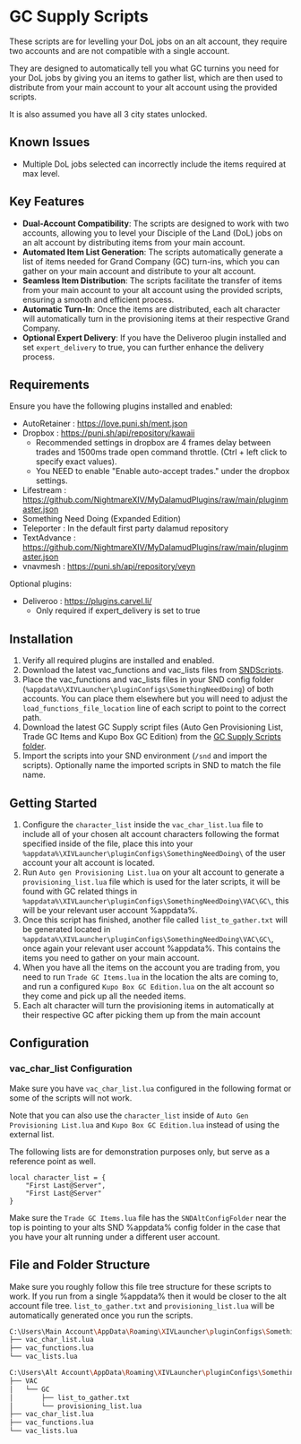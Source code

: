 # GC Supply Scripts

These scripts are for levelling your DoL jobs on an alt account, they require two accounts and are not compatible with a single account.

They are designed to automatically tell you what GC turnins you need for your DoL jobs by giving you an items to gather list, which are then used to distribute from your main account to your alt account using the provided scripts.

It is also assumed you have all 3 city states unlocked.

## Known Issues

- Multiple DoL jobs selected can incorrectly include the items required at max level.

## Key Features

- **Dual-Account Compatibility**: The scripts are designed to work with two accounts, allowing you to level your Disciple of the Land (DoL) jobs on an alt account by distributing items from your main account.
- **Automated Item List Generation**: The scripts automatically generate a list of items needed for Grand Company (GC) turn-ins, which you can gather on your main account and distribute to your alt account.
- **Seamless Item Distribution**: The scripts facilitate the transfer of items from your main account to your alt account using the provided scripts, ensuring a smooth and efficient process.
- **Automatic Turn-In**: Once the items are distributed, each alt character will automatically turn in the provisioning items at their respective Grand Company.
- **Optional Expert Delivery**: If you have the Deliveroo plugin installed and set `expert_delivery` to true, you can further enhance the delivery process.

## Requirements

Ensure you have the following plugins installed and enabled:

- AutoRetainer : https://love.puni.sh/ment.json
- Dropbox : https://puni.sh/api/repository/kawaii
    - Recommended settings in dropbox are 4 frames delay between trades and 1500ms trade open command throttle. (Ctrl + left click to specify exact values).
    - You NEED to enable "Enable auto-accept trades." under the dropbox settings.
- Lifestream : https://github.com/NightmareXIV/MyDalamudPlugins/raw/main/pluginmaster.json
- Something Need Doing (Expanded Edition)
- Teleporter : In the default first party dalamud repository
- TextAdvance : https://github.com/NightmareXIV/MyDalamudPlugins/raw/main/pluginmaster.json
- vnavmesh : https://puni.sh/api/repository/veyn

Optional plugins:
- Deliveroo : https://plugins.carvel.li/
    - Only required if expert_delivery is set to true

## Installation

1. Verify all required plugins are installed and enabled.
2. Download the latest vac_functions and vac_lists files from [SNDScripts](https://github.com/WigglyMuffin/SNDScripts).
3. Place the vac_functions and vac_lists files in your SND config folder (`%appdata%\XIVLauncher\pluginConfigs\SomethingNeedDoing`) of both accounts. You can place them elsewhere but you will need to adjust the `load_functions_file_location` line of each script to point to the correct path.
4. Download the latest GC Supply script files (Auto Gen Provisioning List, Trade GC Items and Kupo Box GC Edition) from the [GC Supply Scripts folder](https://github.com/WigglyMuffin/SNDScripts/tree/main/Scripts/GC%20Supply%20Scripts).
5. Import the scripts into your SND environment (`/snd` and import the scripts). Optionally name the imported scripts in SND to match the file name.

## Getting Started

1. Configure the `character_list` inside the `vac_char_list.lua` file to include all of your chosen alt account characters following the format specified inside of the file, place this into your `%appdata%\XIVLauncher\pluginConfigs\SomethingNeedDoing\` of the user account your alt account is located.
2. Run `Auto gen Provisioning List.lua` on your alt account to generate a `provisioning_list.lua` file which is used for the later scripts, it will be found with GC related things in `%appdata%\XIVLauncher\pluginConfigs\SomethingNeedDoing\VAC\GC\`, this will be your relevant user account %appdata%.
3. Once this script has finished, another file called `list_to_gather.txt` will be generated located in `%appdata%\XIVLauncher\pluginConfigs\SomethingNeedDoing\VAC\GC\`, once again your relevant user account %appdata%. This contains the items you need to gather on your main account.
4. When you have all the items on the account you are trading from, you need to run `Trade GC Items.lua` in the location the alts are coming to, and run a configured `Kupo Box GC Edition.lua` on the alt account so they come and pick up all the needed items.
5. Each alt character will turn the provisioning items in automatically at their respective GC after picking them up from the main account

## Configuration

### vac_char_list Configuration
Make sure you have `vac_char_list.lua` configured in the following format or some of the scripts will not work. 

Note that you can also use the `character_list` inside of `Auto Gen Provisioning List.lua` and `Kupo Box GC Edition.lua` instead of using the external list.

The following lists are for demonstration purposes only, but serve as a reference point as well.

```
local character_list = {
    "First Last@Server",
    "First Last@Server"
}
```

Make sure the `Trade GC Items.lua` file has the `SNDAltConfigFolder` near the top is pointing to your alts SND %appdata% config folder in the case that you have your alt running under a different user account.

## File and Folder Structure
Make sure you roughly follow this file tree structure for these scripts to work. If you run from a single %appdata% then it would be closer to the alt account file tree.
`list_to_gather.txt` and `provisioning_list.lua` will be automatically generated once you run the scripts.
```bash
C:\Users\Main Account\AppData\Roaming\XIVLauncher\pluginConfigs\SomethingNeedDoing\
├── vac_char_list.lua
├── vac_functions.lua
└── vac_lists.lua

C:\Users\Alt Account\AppData\Roaming\XIVLauncher\pluginConfigs\SomethingNeedDoing\
├── VAC
│   └── GC
│       ├── list_to_gather.txt
│       └── provisioning_list.lua
├── vac_char_list.lua
├── vac_functions.lua
└── vac_lists.lua
```